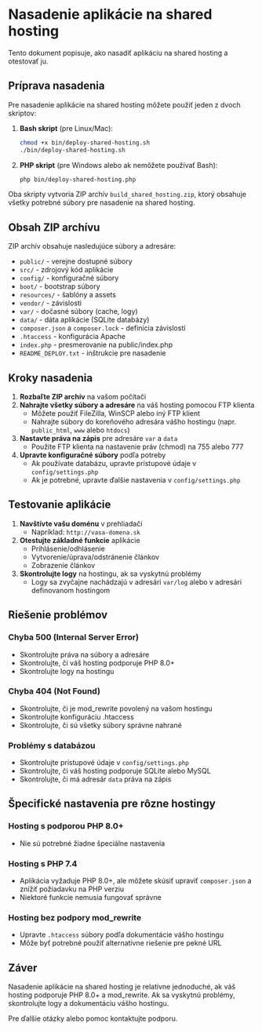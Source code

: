 # Nasadenie aplikácie na shared hosting

Tento dokument popisuje, ako nasadiť aplikáciu na shared hosting a otestovať ju.

## Príprava nasadenia

Pre nasadenie aplikácie na shared hosting môžete použiť jeden z dvoch skriptov:

1. **Bash skript** (pre Linux/Mac):
   ```bash
   chmod +x bin/deploy-shared-hosting.sh
   ./bin/deploy-shared-hosting.sh
   ```

2. **PHP skript** (pre Windows alebo ak nemôžete používať Bash):
   ```bash
   php bin/deploy-shared-hosting.php
   ```

Oba skripty vytvoria ZIP archív `build_shared_hosting.zip`, ktorý obsahuje všetky potrebné súbory pre nasadenie na shared hosting.

## Obsah ZIP archívu

ZIP archív obsahuje nasledujúce súbory a adresáre:

- `public/` - verejne dostupné súbory
- `src/` - zdrojový kód aplikácie
- `config/` - konfiguračné súbory
- `boot/` - bootstrap súbory
- `resources/` - šablóny a assets
- `vendor/` - závislosti
- `var/` - dočasné súbory (cache, logy)
- `data/` - dáta aplikácie (SQLite databázy)
- `composer.json` a `composer.lock` - definícia závislostí
- `.htaccess` - konfigurácia Apache
- `index.php` - presmerovanie na public/index.php
- `README_DEPLOY.txt` - inštrukcie pre nasadenie

## Kroky nasadenia

1. **Rozbaľte ZIP archív** na vašom počítači
2. **Nahrajte všetky súbory a adresáre** na váš hosting pomocou FTP klienta
   - Môžete použiť FileZilla, WinSCP alebo iný FTP klient
   - Nahrajte súbory do koreňového adresára vášho hostingu (napr. `public_html`, `www` alebo `htdocs`)
3. **Nastavte práva na zápis** pre adresáre `var` a `data`
   - Použite FTP klienta na nastavenie práv (chmod) na 755 alebo 777
4. **Upravte konfiguračné súbory** podľa potreby
   - Ak používate databázu, upravte prístupové údaje v `config/settings.php`
   - Ak je potrebné, upravte ďalšie nastavenia v `config/settings.php`

## Testovanie aplikácie

1. **Navštívte vašu doménu** v prehliadači
   - Napríklad: `http://vasa-domena.sk`
2. **Otestujte základné funkcie** aplikácie
   - Prihlásenie/odhlásenie
   - Vytvorenie/úprava/odstránenie článkov
   - Zobrazenie článkov
3. **Skontrolujte logy** na hostingu, ak sa vyskytnú problémy
   - Logy sa zvyčajne nachádzajú v adresári `var/log` alebo v adresári definovanom hostingom

## Riešenie problémov

### Chyba 500 (Internal Server Error)
- Skontrolujte práva na súbory a adresáre
- Skontrolujte, či váš hosting podporuje PHP 8.0+
- Skontrolujte logy na hostingu

### Chyba 404 (Not Found)
- Skontrolujte, či je mod_rewrite povolený na vašom hostingu
- Skontrolujte konfiguráciu .htaccess
- Skontrolujte, či sú všetky súbory správne nahrané

### Problémy s databázou
- Skontrolujte prístupové údaje v `config/settings.php`
- Skontrolujte, či váš hosting podporuje SQLite alebo MySQL
- Skontrolujte, či má adresár `data` práva na zápis

## Špecifické nastavenia pre rôzne hostingy

### Hosting s podporou PHP 8.0+
- Nie sú potrebné žiadne špeciálne nastavenia

### Hosting s PHP 7.4
- Aplikácia vyžaduje PHP 8.0+, ale môžete skúsiť upraviť `composer.json` a znížiť požiadavku na PHP verziu
- Niektoré funkcie nemusia fungovať správne

### Hosting bez podpory mod_rewrite
- Upravte `.htaccess` súbory podľa dokumentácie vášho hostingu
- Môže byť potrebné použiť alternatívne riešenie pre pekné URL

## Záver

Nasadenie aplikácie na shared hosting je relatívne jednoduché, ak váš hosting podporuje PHP 8.0+ a mod_rewrite. Ak sa vyskytnú problémy, skontrolujte logy a dokumentáciu vášho hostingu.

Pre ďalšie otázky alebo pomoc kontaktujte podporu.
